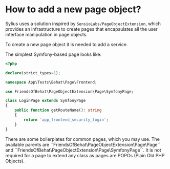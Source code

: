 # How to add a new page object?

Sylius uses a solution inspired by ``SensioLabs/PageObjectExtension``, which provides an infrastructure to create
pages that encapsulates all the user interface manipulation in page objects.

To create a new page object it is needed to add a service.

The simplest Symfony-based page looks like:

```php
<?php

declare(strict_types=1);

namespace App\Tests\Behat\Page\Frontend;

use FriendsOfBehat\PageObjectExtension\Page\SymfonyPage;

class LoginPage extends SymfonyPage
{
    public function getRouteName(): string
    {
        return 'app_frontend_security_login';
    }
}
```

<div markdown="1" class="block-note">
There are some boilerplates for common pages, which you may use. The available parents are ``FriendsOfBehat\PageObjectExtension\Page\Page``
and ``FriendsOfBehat\PageObjectExtension\Page\SymfonyPage``. It is not required for a page to extend any class as
pages are POPOs (Plain Old PHP Objects).
</div>
